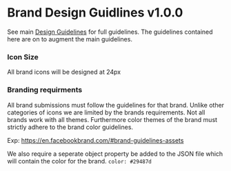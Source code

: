 # Brand Design Guidlines v1.0.0

See main [Design Guidelines](https://github.com/forumicon/forumicons/tree/master/design) for full guidelines. The guidelines contained here are on to augment the main guidelines.

### Icon Size

All brand icons will be designed at 24px

### Branding requirments

All brand submissions must follow the guidelines for that brand. Unlike other categories of icons we are limited by the brands requirements. Not all brands work with all themes. Furthermore color themes of the brand must strictly adhere to the brand color guidelines.

Exp: https://en.facebookbrand.com/#brand-guidelines-assets

We also require a seperate object property be added to the JSON file which will contain the color for the brand. `color: #29487d`
